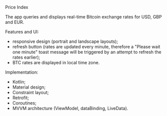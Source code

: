 Price Index

The app queries and displays real-time Bitcoin exchange rates for USD, GBP and EUR.

Features and UI:
* responsive design (portrait and landscape layouts);
* refresh button (rates are updated every minute, therefore a "Please wait one minute" toast message will be triggered by an attempt to refresh the rates earlier);
* BTC rates are displayed in local time zone.

Implementation:
* Kotlin;
* Material design;
* Constraint layout;
* Retrofit;
* Coroutines;
* MVVM architecture (ViewModel, dataBinding, LiveData).
